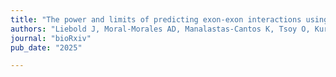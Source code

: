 ```yaml
---
title: "The power and limits of predicting exon-exon interactions using protein 3D structures"
authors: "Liebold J, Moral-Morales AD, Manalastas-Cantos K, Tsoy O, Kurtz S, **Baumbach J**, and **Newaz K**"
journal: "bioRxiv"
pub_date: "2025"

---
```

